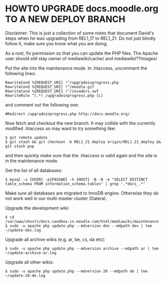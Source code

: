 HOWTO UPGRADE docs.moodle.org TO A NEW DEPLOY BRANCH
====================================================

Disclaimer: This is just a collection of some notes that document David's
steps when he was upgrading from REL1\_17 to REL1\_21. Do not just blindly
follow it, make sure you know what you are doing.

As a root, fix permission so that you can update the PHP files. The Apache
user should still stay owner of mediawiki/cache/ and mediawiki/??images/

Put the site into the maintenance mode. In .htaccess, uncomment the following
lines:

	RewriteCond %{REQUEST_URI} !^/upgradeinprogress.php
	RewriteCond %{REQUEST_URI} !^/moodle.gif
	RewriteCond %{REQUEST_URI} !^/invaders.swf
	RewriteRule ^(.*) /upgradeinprogress.php [L]

and comment out the following one:

	#Redirect /upgradeinprogress.php http://docs.moodle.org/

Now fetch and checkout the new branch. It may collide with the currently
modified .htaccess so may want to try something like:

	$ git remote update
	$ git stash && git checkout -b REL1_21_deploy origin/REL1_21_deploy && git stash pop

and then quickly make sure that the .htaccess is valid again and the site is
in the maintenance mode.

Get the list of all databases:

	$ mysql -u {USER} -p{PASSWD} -h {HOST} -B -N -e "SELECT DISTINCT table_schema FROM information_schema.tables" | grep '.*docs_.*'

Make sure all databases are migrated to InnoDB engine. Otherwise they do not work well in our
multi-master cluster (Galera).

Upgrade the development wiki:

	$ cd /var/www/vhosts/docs.sandbox.in.moodle.com/html/mediawiki/maintenance
	$ sudo -u apache php update.php --mdversion dev --mdpath dev | tee ~/update-dev.log

Upgrade all archive wikis (e.g. ar, be, cs, da etc):

	$ sudo -u apache php update.php --mdversion archive --mdpath ar | tee ~/update-archive-ar.log

Upgrade all other wikis:

	$ sudo -u apache php update.php --mdversion 20 --mdpath de | tee ~/update-20-de.log
